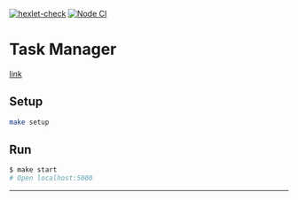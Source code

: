 [![hexlet-check](https://github.com/JS-NinjaNN/backend-project-6/actions/workflows/hexlet-check.yml/badge.svg)](https://github.com/JS-NinjaNN/backend-project-6/actions/workflows/hexlet-check.yml)
[![Node CI](https://github.com/JS-NinjaNN/backend-project-6/actions/workflows/nodejs.yml/badge.svg)](https://github.com/JS-NinjaNN/backend-project-6/actions/workflows/nodejs.yml)

# Task Manager

[link](https://backend-project-6-production-709f.up.railway.app/)

## Setup

```bash
make setup
```

## Run

```bash
$ make start
# Open localhost:5000
```

---
